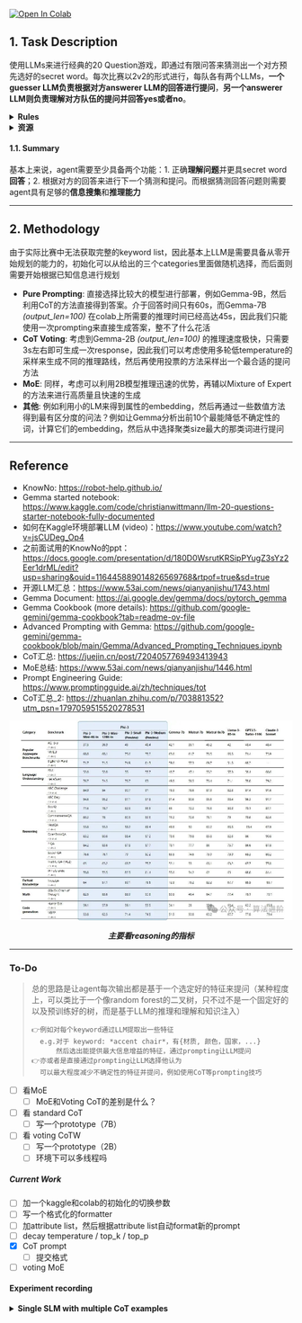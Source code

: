 <!-- # Kaggle_20Q
kaggle 20Q noob team from three academic trashes -->

<a href="https://colab.research.google.com/github/tttequila/Kaggle_20Q/blob/main/LLM_Agent.ipynb" target="_parent"><img src="https://colab.research.google.com/assets/colab-badge.svg" alt="Open In Colab"/></a>

## 1. Task Description
使用LLMs来进行经典的20 Question游戏，即通过有限问答来猜测出一个对方预先选好的secret word。每次比赛以2v2的形式进行，每队各有两个LLMs，**一个guesser LLM负责根据对方answerer LLM的回答进行提问**，**另一个answerer LLM则负责理解对方队伍的提问并回答yes或者no**。

<details>
        <summary><b> Rules </b></summary>

1. 游戏会被限制在20轮内，超过轮数双方判负
2. 提问限制在2000个字符内
3. 回答限制在100个字符内
4. answerer只能回答yes或者no
5. 任何违规行为直接判负

</details>

<details>
        <summary><b> 资源 </b></summary>

100G disk，16G RAM，T4 GPU

</details>

#### 1.1. Summary
基本上来说，agent需要至少具备两个功能：1. 正确**理解问题**并更具secret word**回答**；2. 根据对方的回答来进行下一个猜测和提问。而根据猜测回答问题则需要agent具有足够的**信息搜集**和**推理能力**

---

## 2. Methodology
<!-- 其实agent的任务本质上是减小下一步的熵（或者是确信度）：作为guesser时，可以是选择能最小化熵的提问方法/secrete word的特征点/etc；而作为answerer时的，这是在yes或者no当中二选一一个置信度最大的选项

而具体怎么实现可能有很多种方法，具体依照game env能提供的游戏信息（例如我们知不知道全部的key words词表）来确定
> 💬
> - 通过**prompting engineering**简单地来选取LLM自己认为置信度最高的特征，回答，猜测，...
> - 通过一些统计上的方法来衡量不确定性
> - 通过一些机器学习的方法来估计一个最大化（最小化）置信度，信息增益，...的选项
>


#### 2.1. KnowNo

那既然都提到了置信度的问题了，刚好可以考虑能不能使用之前面试读到那篇paper，通过一种简单有效的方法来让agent能够自己估计不确定性或者置信度

该文章本质是让robot在实际环境中能够确定有没有歧义的选项，但里面有用到一些比较好用的方法，例如使用多选问题（Multi Choice Question&Answer）来将LLM输出的token的置信度作为这个选项的置信度

至于其具体能否应用进去，可能需要更多的仔细考虑 -->

由于实际比赛中无法获取完整的keyword list，因此基本上LLM是需要具备从零开始规划的能力的，初始化可以从给出的三个categories里面做随机选择，而后面则需要开始根据已知信息进行规划

- **Pure Prompting**: 直接选择比较大的模型进行部署，例如Gemma-9B，然后利用CoT的方法直接得到答案。介于回答时间只有60s，而Gemma-7B *(output_len=100)* 在colab上所需要的推理时间已经高达45s，因此我们只能使用一次prompting来直接生成答案，整不了什么花活
- **CoT Voting**: 考虑到Gemma-2B *(output_len=100)* 的推理速度极快，只需要3s左右即可生成一次response，因此我们可以考虑使用多轮低temperature的采样来生成不同的推理路线，然后再使用投票的方法采样出一个最合适的提问方法
- **MoE**: 同样，考虑可以利用2B模型推理迅速的优势，再辅以Mixture of Expert的方法来进行高质量且快速的生成
- **其他**: 例如利用小的LM来得到属性的embedding，然后再通过一些数值方法得到最有区分度的问法？例如让Gemma分析出前10个最能降低不确定性的词，计算它们的embedding，然后从中选择聚类size最大的那类词进行提问


---
<!--
## 3. To-do 📝
暂时来说，目前还在形成思路的阶段，但是有一些东西可以先去了解

- [ ] 怎么部署LLM

> - 这个似乎有很多不同的方法，例如Kaggle似乎原生支持一些合作商的LLM（这里主要是Gemma）的调用，如果我想在自己的环境下测试的话（或者colab环境），可能需要考虑别的方法
> - Kaggle也提供了一些别的LLM，例如Llama 3的各种库的模型实现，并且例如Llama 3，Kaggle也提供了Vertex AI（似乎是Google提供给用户部署LLM的云）的跳转链接。但具体怎么部署还需要自己探索
> - 别的一些开源模型比如Claude等，可以自己获取自己部署
> 
> *但请记住，我们只有16G，应该只能部署一些7B左右的LLM，而且可能需要考虑到会不会有别的小一点的辅助模型需要训练和部署*
- [ ] 思考一下agent的大致框架
- [ ] 看started notebook，对agent的实现有个大概的概念
- [ ] 看论文，或者去搜集别的思路（Chain of Thoughts）来看看能不能达成目标
- [ ] TBC...

---
 -->

## Reference
- KnowNo: https://robot-help.github.io/
- Gemma started notebook: https://www.kaggle.com/code/christianwittmann/llm-20-questions-starter-notebook-fully-documented
- 如何在Kaggle环境部署LLM (video)：https://www.youtube.com/watch?v=jsCUDeg_Op4
- 之前面试用的KnowNo的ppt：https://docs.google.com/presentation/d/180D0WsrutKRSipPYugZ3sYz2Eer1drML/edit?usp=sharing&ouid=116445889014826569768&rtpof=true&sd=true
- 开源LLM汇总：https://www.53ai.com/news/qianyanjishu/1743.html
- Gemma Document: https://ai.google.dev/gemma/docs/pytorch_gemma
- Gemma Cookbook (more details): https://github.com/google-gemini/gemma-cookbook?tab=readme-ov-file
- Advanced Prompting with Gemma: https://github.com/google-gemini/gemma-cookbook/blob/main/Gemma/Advanced_Prompting_Techniques.ipynb
- CoT汇总: https://juejin.cn/post/7204057769493413943
- MoE总结: https://www.53ai.com/news/qianyanjishu/1446.html
- Prompt Engineering Guide: https://www.promptingguide.ai/zh/techniques/tot
- CoT汇总_2: https://zhuanlan.zhihu.com/p/703881352?utm_psn=1797059515520278531



![主要看reasoning的指标](imgs/image.png)
<center><i><b> 主要看reasoning的指标 </b></i></center>

----

### To-Do

> 总的思路是让agent每次输出都是基于一个选定好的特征来提问（某种程度上，可以类比于一个像random forest的二叉树，只不过不是一个固定好的以及预训练好的树，而是基于LLM的推理和理解和知识注入）
>
>     👉例如对每个keyword通过LLM提取出一些特征
>       e.g.对于 keyword: *accent chair*，有{材质, 颜色，国家，...}
>           然后选出能提供最大信息增益的特征，通过prompting让LLM提问
>     👉亦或者是直接通过prompting让LLM选择他认为
>       可以最大程度减少不确定性的特征并提问，例如使用CoT等prompting技巧     

<!-- - [ ] 构建思路
  - [x] 看看别人上传的notebook
  - [x] 看看别的prompting based的文章
  - [x] 看看有没有别的statistic based的为大模型衡量置信度的文章
  - [x] 考虑上面这两个方法的可行性？
  - [ ] 看看[高级prompt技巧](https://github.com/google-gemini/gemma-cookbook/blob/main/Gemma/Advanced_Prompting_Techniques.ipynb)
- [ ] 总体的agent框架和比赛需要的agent格式需要搞明白
  - [ ] 比赛需要的agent的接口
  - [ ] LLM本身的接口和部署
  - [ ] 用来包装agent的类的一些接口和需要的函数，例如answerer模式和guesser模式
- [x] 可以开始在服务器上比如colab什么的部署个LLM玩玩，看看怎么使用LLM
- [x] 探索Gemma的用法 -->

- [ ] 看MoE
  - [ ] MoE和Voting CoT的差别是什么？
- [ ] 看 standard CoT
  - [ ] 写一个prototype（7B）
- [ ] 看 voting CoTW
  - [ ] 写一个prototype（2B）
  - [ ] 环境下可以多线程吗

##### Current Work
- [ ] 加一个kaggle和colab的初始化的切换参数
- [ ] 写一个格式化的formatter
- [ ] 加attribute list，然后根据attribute list自动format新的prompt
- [ ] decay temperature / top_k / top_p
- [x] CoT prompt
  - [ ] 提交格式
- [ ] voting MoE

#### Experiment recording

<details>
        <summary><b> Single SLM with multiple CoT examples </b></summary>


- 1 question deduction,**150** output length
  - 72s❌, no indication of answer❌
- 3 question deduction,**150** output length
  - 72s❌, no indication of answer❌
- **6** question deduction,**150** output length
  - 83s❌, completed answer and indicator✅
- 3 question deduction,**100** output length
  - 52s✅, incompleted response❌
  (maybe we can limit the length of reasoning within 100 characters)
- **6** question deduction,**100** output length
  - 59s✅, incompleted response❌

---

**👇 Try to downsize the length of the CoT example. (better few shot cases and system prompt)**

---

- **6** question deduction, **100** output length 
  - 51s✅, completed and fair reasoning✅
- **6** question deduction, **150** output length
  - 68s❌, similar result to above✅

---

**👇 Apparent path dependence, maybe we need multiple deductions of different cases instead of all steps within one game**

---
</details>
